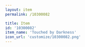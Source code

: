 ```yaml
---
layout: item
permalink: /10300082

title: Item
id: '10300082'
item_name: 'Touched by Darkness'
icon_url: 'customize/10300082.png'
---
```

